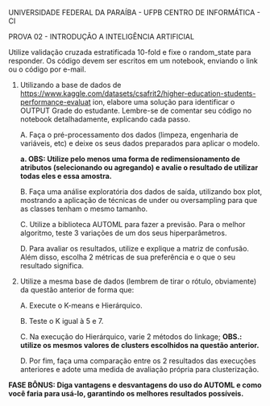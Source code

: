 ﻿UNIVERSIDADE FEDERAL DA PARAÍBA - UFPB CENTRO DE INFORMÁTICA - CI

PROVA 02 - INTRODUÇÃO A INTELIGÊNCIA ARTIFICIAL

Utilize validação cruzada estratificada 10-fold e fixe o random\_state para responder. Os código devem ser escritos em um notebook, enviando o link ou o código por e-mail.

1. Utilizando a base de dados de https://www.kaggle.com/datasets/csafrit2/higher-education-students-performance-evaluat ion, elabore uma solução para identificar o OUTPUT Grade do estudante. Lembre-se de comentar seu código no notebook detalhadamente, explicando cada passo.
  
    A. Faça o pré-processamento dos dados (limpeza, engenharia de variáveis, etc) e deixe os seus dados preparados para aplicar o modelo.

      **a. OBS: Utilize pelo menos uma forma de redimensionamento de atributos (selecionando ou agregando) e avalie o resultado de utilizar todas eles e essa amostra.**

    B. Faça uma análise exploratória dos dados de saída, utilizando box plot, mostrando a aplicação de técnicas de under ou oversampling para que as classes tenham o mesmo tamanho.
    
    C. Utilize a biblioteca AUTOML para fazer a previsão. Para o melhor algoritmo, teste 3 variações de um dos seus hiperparâmetros.
    
    D. Para avaliar os resultados, utilize e explique a matriz de confusão. Além disso, escolha 2 métricas de sua preferência e o que o seu resultado significa.

2. Utilize a mesma base de dados (lembrem de tirar o rótulo, obviamente) da questão anterior de forma que:
    
    A. Execute o K-means e Hierárquico.
    
    B. Teste o K igual à 5 e 7.
    
    C. Na execução do Hierárquico, varie 2 métodos do linkage; **OBS.: utilize os mesmos valores de clusters escolhidos na questão anterior.**
    
    D. Por fim, faça uma comparação entre os 2 resultados das execuções anteriores e adote uma medida de avaliação própria para clusterização.

**FASE BÔNUS: Diga vantagens e desvantagens do uso do AUTOML e como você faria para usá-lo, garantindo os melhores resultados possíveis.**

